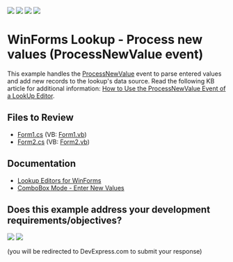 <!-- default badges list -->
![](https://img.shields.io/endpoint?url=https://codecentral.devexpress.com/api/v1/VersionRange/128622880/24.2.1%2B)
[![](https://img.shields.io/badge/Open_in_DevExpress_Support_Center-FF7200?style=flat-square&logo=DevExpress&logoColor=white)](https://supportcenter.devexpress.com/ticket/details/E285)
[![](https://img.shields.io/badge/📖_How_to_use_DevExpress_Examples-e9f6fc?style=flat-square)](https://docs.devexpress.com/GeneralInformation/403183)
[![](https://img.shields.io/badge/💬_Leave_Feedback-feecdd?style=flat-square)](#does-this-example-address-your-development-requirementsobjectives)
<!-- default badges end -->

# WinForms Lookup - Process new values (ProcessNewValue event)

This example handles the [ProcessNewValue](https://docs.devexpress.com/WindowsForms/DevExpress.XtraEditors.LookUpEditBase.ProcessNewValue) event to parse entered values and add new records to the lookup's data source. Read the following KB article for additional information: [How to Use the ProcessNewValue Event of a LookUp Editor](https://supportcenter.devexpress.com/ticket/details/a238/how-to-use-the-processnewvalue-event-of-a-lookup-editor).


## Files to Review

* [Form1.cs](./CS/Form1.cs) (VB: [Form1.vb](./VB/Form1.vb))
* [Form2.cs](./CS/Form2.cs) (VB: [Form2.vb](./VB/Form2.vb))


## Documentation

* [Lookup Editors for WinForms](https://docs.devexpress.com/WindowsForms/116008/controls-and-libraries/editors-and-simple-controls/lookup-editors)
* [ComboBox Mode - Enter New Values](https://docs.devexpress.com/WindowsForms/116019/controls-and-libraries/editors-and-simple-controls/lookup-editors/combobox-mode-allow-entering-new-values)
<!-- feedback -->
## Does this example address your development requirements/objectives?

[<img src="https://www.devexpress.com/support/examples/i/yes-button.svg"/>](https://www.devexpress.com/support/examples/survey.xml?utm_source=github&utm_campaign=how-to-use-the-processnewvalue-event-of-a-lookup-editor-e285&~~~was_helpful=yes) [<img src="https://www.devexpress.com/support/examples/i/no-button.svg"/>](https://www.devexpress.com/support/examples/survey.xml?utm_source=github&utm_campaign=how-to-use-the-processnewvalue-event-of-a-lookup-editor-e285&~~~was_helpful=no)

(you will be redirected to DevExpress.com to submit your response)
<!-- feedback end -->
